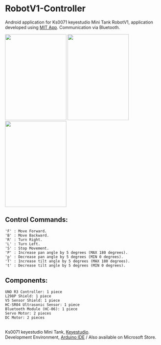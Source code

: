 # RobotV1-Controller

Android application for Ks0071 keyestudio Mini Tank RobotV1, application developed using [MIT App](https://appinventor.mit.edu/). Communication via Bluetooth.

<img src="https://github.com/damakes/mini-auto/assets/155246347/b6081ab0-3842-4863-ae00-a87a89d628dd" width="200" height="280">
<img src="https://github.com/damakes/mini-auto/assets/155246347/6e5affbb-17b3-466c-b5bc-5f6a45ccc198" width="200" height="280">
<img src="https://github.com/damakes/mini-auto/assets/155246347/2ffd9399-2c18-492c-8c5e-87fd176e2fb8" width="200" height="280">

Control Commands:
-
	'F' : Move Forward.
	'B' : Move Backward.
	'R' : Turn Right.
	'L' : Turn Left.
	'S' : Stop Movement.
	'P' : Increase pan angle by 5 degrees (MAX 180 degrees).
	'p' : Decrease pan angle by 5 degrees (MIN 0 degrees).
	'T' : Increase tilt angle by 5 degrees (MAX 180 degrees).
	't' : Decrease tilt angle by 5 degrees (MIN 0 degrees).

Components:
-
	UNO R3 Controller: 1 piece
	L298P Shield: 1 piece
	V5 Sensor Shield: 1 piece
	HC-SR04 Ultrasonic Sensor: 1 piece
	Bluetooth Module (HC-06): 1 piece
	Servo Motor: 2 pieces
	DC Motor: 2 pieces
 
<br> Ks0071 keyestudio Mini Tank, [Keyestudio](https://wiki.keyestudio.com/Main_Page).
<br>Development Environment, [Arduino IDE](https://wiki-content.arduino.cc/en/software) /  Also available on Microsoft Store.



